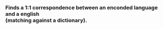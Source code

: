 
### Finds a 1:1 correspondence between an enconded language and a english<br>(matching against a dictionary).
